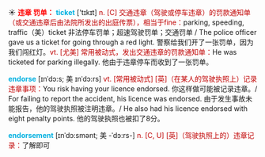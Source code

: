 ☀ <font color="red">**违章 罚单：**</font> 
<font color="sky blue">**ticket**</font> ['tɪkɪt] 
<font color="#c00000">n. [C] 交通违章（驾驶或停车违章）的罚款通知单（或交通违章后由法院所发出的出庭传票），相当于fine：</font>parking, speeding, traffic（美）ticket 非法停车罚单；超速驾驶罚单；交通罚单 / The police officer gave us a ticket for going through a red light. 警察给我们开了一张罚单，因为我们闯红灯。<font color="#c00000">vt. [尤美] 常用被动式，发出交通违章的罚款通知单：</font>He was ticketed for parking illegally. 他由于违章停车而收到了一张罚单。
           
<font color="sky blue">**endorse**</font> [ɪnˈdɔ:s; 美 ɪnˈdɔ:rs]
<font color="#c00000">vt. [常用被动式] [英]（在某人的驾驶执照上）记录违章事项：</font>You risk having your licence endorsed. 你这样做可能被记录违章。/ For failing to report the accident, his licence was endorsed. 由于发生事故未能报告，他的驾驶执照被注明违章。/ He also had his licence endorsed with eight penalty points. 他的驾驶执照也被扣了8分。
           
<font color="sky blue">**endorsement**</font> [ɪnˈdɔ:smənt; 美 -ˈdɔ:rs-]
<font color="#c00000">n. [C, U] [英]（驾驶执照上的）违章记录：</font>了解即可
